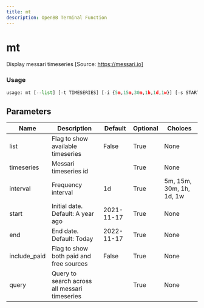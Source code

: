 ```yaml
---
title: mt
description: OpenBB Terminal Function
---
```


# mt

Display messari timeseries [Source: https://messari.io]

### Usage 
```python
usage: mt [--list] [-t TIMESERIES] [-i {5m,15m,30m,1h,1d,1w}] [-s START] [-end END] [--include-paid] [-q QUERY [QUERY ...]]
```

## Parameters

| Name | Description | Default | Optional | Choices |
| ---- | ----------- | ------- | -------- | ------- |
| list | Flag to show available timeseries | False | True | None |
| timeseries | Messari timeseries id |  | True | None |
| interval | Frequency interval | 1d | True | 5m, 15m, 30m, 1h, 1d, 1w |
| start | Initial date. Default: A year ago | 2021-11-17 | True | None |
| end | End date. Default: Today | 2022-11-17 | True | None |
| include_paid | Flag to show both paid and free sources | False | True | None |
| query | Query to search across all messari timeseries |  | True | None |


